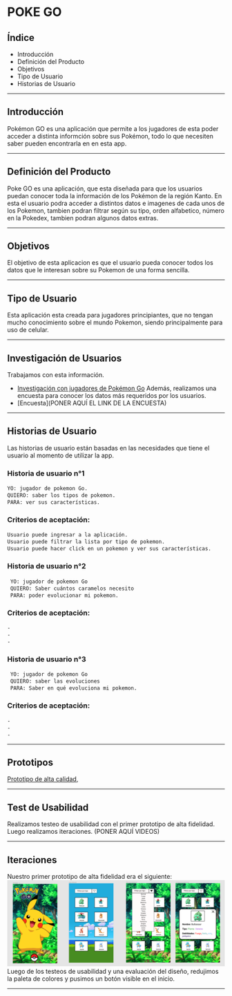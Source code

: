# POKE GO

## Índice
 * Introducción
 * Definición del Producto
 * Objetivos
 * Tipo de Usuario
 * Historias de Usuario


***

## Introducción

Pokémon GO es una aplicación que permite a los jugadores de esta poder acceder a distinta informción sobre sus Pokémon, todo lo que necesiten saber pueden encontrarla en en esta app. 

***

## Definición del Producto

Poke GO es una aplicación, que esta diseñada para que los usuarios puedan conocer toda la información de los Pokémon de la región Kanto. En esta el usuario podra acceder a distintos datos e imagenes de cada unos de los Pokemon, tambien podran filtrar según su tipo, orden alfabetico, número en la Pokedex, tambien podran algunos datos extras. 

***


## Objetivos 

El objetivo de esta aplicacion es que el usuario pueda conocer todos los datos que le interesan sobre su Pokemon de una forma sencilla.

***

## Tipo de Usuario

Esta aplicación esta creada para jugadores principiantes, que no tengan mucho conocimiento sobre el mundo Pokemon, siendo principalmente para uso de celular. 

***


## Investigación de Usuarios

Trabajamos con esta información.
  * [Investigación con jugadores de Pokémon Go](/src/data/pokemon/README.md)
Además, realizamos una encuesta para conocer los datos más requeridos por los usuarios.
 * [Encuesta](PONER AQUÍ EL LINK DE LA ENCUESTA)

*** 

## Historias de Usuario

Las historias de usuario están basadas en las necesidades que tiene el usuario al momento de utilizar la app. 



### Historia de usuario n°1

    YO: jugador de pokemon Go.
    QUIERO: saber los tipos de pokemon.
    PARA: ver sus características.


  ### Criterios de aceptación:

    Usuario puede ingresar a la aplicación.
    Usuario puede filtrar la lista por tipo de pokemon.
    Usuario puede hacer click en un pokemon y ver sus características.


### Historia de usuario n°2

     YO: jugador de pokemon Go 
     QUIERO: Saber cuántos caramelos necesito 
     PARA: poder evolucionar mi pokemon. 

  ### Criterios de aceptación:

    -
    -
    -


### Historia de usuario n°3

     YO: jugador de pokemon Go 
     QUIERO: saber las evoluciones 
     PARA: Saber en qué evoluciona mi pokemon.

  ### Criterios de aceptación:

    -
    -
    -


*** 

## Prototipos

[Prototipo de alta calidad]( https://www.figma.com/proto/M9bUJm5R6pcHAjHthwYKYj/datago?node-id=11%3A237&scaling=scale-down),

***

## Test de Usabilidad
  Realizamos testeo de usabilidad con el primer prototipo de alta fidelidad. Luego realizamos iteraciones.
 (PONER AQUÍ VIDEOS)

***

## Iteraciones
Nuestro primer prototipo de alta fidelidad era el siguiente:
![ Prototipo de alta fidelidad](/src/img/prototipoAFversion1.png)
Luego de los testeos de usabilidad y una evaluación del diseño, redujimos la paleta de colores y pusimos un botón visible en el inicio.

***